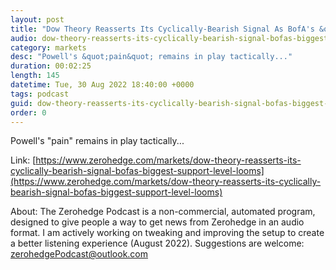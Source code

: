 ```yaml
---
layout: post
title: "Dow Theory Reasserts Its Cyclically-Bearish Signal As BofA's &quot;Biggest Support&quot; Level Looms"
audio: dow-theory-reasserts-its-cyclically-bearish-signal-bofas-biggest-support-level-looms-0
category: markets
desc: "Powell's &quot;pain&quot; remains in play tactically..."
duration: 00:02:25
length: 145
datetime: Tue, 30 Aug 2022 18:40:00 +0000
tags: podcast
guid: dow-theory-reasserts-its-cyclically-bearish-signal-bofas-biggest-support-level-looms-0
order: 0
---
```

Powell's &quot;pain&quot; remains in play tactically...

Link: [https://www.zerohedge.com/markets/dow-theory-reasserts-its-cyclically-bearish-signal-bofas-biggest-support-level-looms](https://www.zerohedge.com/markets/dow-theory-reasserts-its-cyclically-bearish-signal-bofas-biggest-support-level-looms)

About: The Zerohedge Podcast is a non-commercial, automated program, designed to give people a way to get news from Zerohedge in an audio format.  I am actively working on tweaking and improving the setup to create a better listening experience (August 2022).  Suggestions are welcome: [zerohedgePodcast@outlook.com](mailto:zerohedgePodcast@outlook.com)